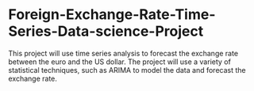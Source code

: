 # Foreign-Exchange-Rate-Time-Series-Data-science-Project
This project will use time series analysis to forecast the exchange rate between the euro and the US dollar. The project will use a variety of statistical techniques, such as ARIMA to model the data and forecast the exchange rate.
